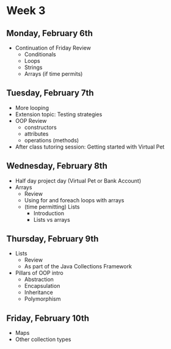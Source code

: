 # Week 3

## Monday, February 6th

 - Continuation of Friday Review
   - Conditionals
   - Loops
   - Strings
   - Arrays (if time permits)

## Tuesday, February 7th

- More looping
- Extension topic: Testing strategies
- OOP Review
    - constructors
    - attributes
    - operations (methods)
- After class tutoring session: Getting started with Virtual Pet

## Wednesday, February 8th

- Half day project day (Virtual Pet or Bank Account)
- Arrays
    - Review
    - Using for and foreach loops with arrays
    - (time permitting) Lists
        - Introduction
        - Lists vs arrays
        
## Thursday, February 9th

- Lists
    - Review
    - As part of the Java Collections Framework
- Pillars of OOP intro
    - Abstraction
    - Encapsulation
    - Inheritance
    - Polymorphism

## Friday, February 10th
 - Maps
 - Other collection types




